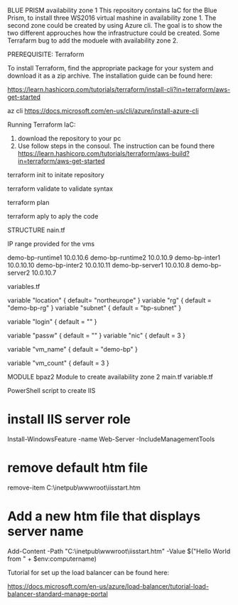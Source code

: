 
BLUE PRISM availability zone 1
This repository contains IaC for the Blue Prism, to install three WS2016 virtual mashine in availability zone 1.
The second zone could be created by using Azure cli. The goal is to show the two different approuches how the infrastructure could be created.
Some Terrafarm bug to add the moduele with availability zone 2.

PREREQUISITE: 
Terraform 

To install Terraform, find the appropriate package for your system and download it as a zip archive.
The installation guide can be found here:

https://learn.hashicorp.com/tutorials/terraform/install-cli?in=terraform/aws-get-started

az cli
https://docs.microsoft.com/en-us/cli/azure/install-azure-cli


Running Terraform IaC: 
1. download the repository to your pc
2. Use follow steps in the consoul. The instruction can be found there
https://learn.hashicorp.com/tutorials/terraform/aws-build?in=terraform/aws-get-started

terraform init to initate repository

terraform validate to validate syntax

terraform  plan

terraform aply to aply the code


STRUCTURE
nain.tf

IP range provided for the vms

demo-bp-runtime1 10.0.10.6
demo-bp-runtime2 10.0.10.9
demo-bp-inter1 10.0.10.10
demo-bp-inter2 10.0.10.11
demo-bp-server1 10.0.10.8
demo-bp-server2 10.0.10.7


variables.tf

variable "location" {
    default= "northeurope"
}
variable "rg" {
    default = "demo-bp-rg"
}
variable "subnet" {
    default = "bp-subnet"
}

variable "login" {
    default = ""
}

variable "passw" {
    default = ""
}
variable "nic" {
  default = 3
}

variable "vm_name" {
  default = "demo-bp"
}

variable "vm_count" {
    default  = 3
  }


MODULE bpaz2
Module to create availability zone 2
main.tf
variable.tf


PowerShell script to create IIS

# install IIS server role
 Install-WindowsFeature -name Web-Server -IncludeManagementTools

 # remove default htm file
  remove-item  C:\inetpub\wwwroot\iisstart.htm

 # Add a new htm file that displays server name
  Add-Content -Path "C:\inetpub\wwwroot\iisstart.htm" -Value $("Hello World from " + $env:computername)

Tutorial for set up the load balancer can be found here:

https://docs.microsoft.com/en-us/azure/load-balancer/tutorial-load-balancer-standard-manage-portal

